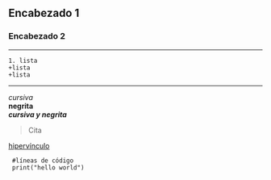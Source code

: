  ## Encabezado 1
 ### Encabezado 2
***
    1. lista
    +lista
    +lista
***
*cursiva*  
**negrita**  
***cursiva y negrita***  

> Cita  

  

[hipervínculo](http://www.thebridge.com)

~~~
 #líneas de código
 print("hello world")
~~~
